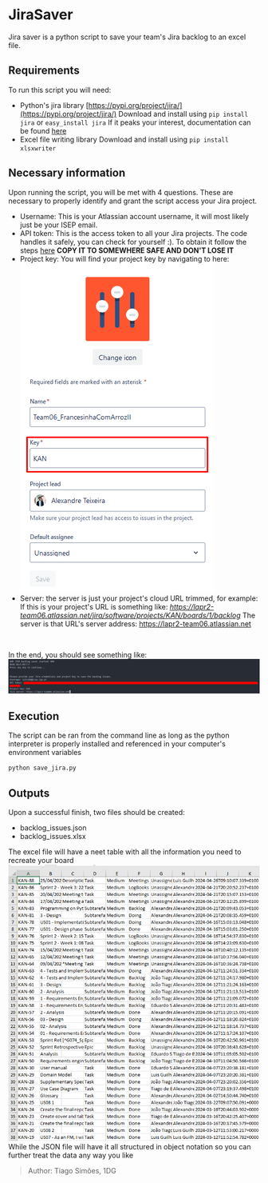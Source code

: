 # JiraSaver

Jira saver is a python script to save your team's Jira backlog to an excel file.

## Requirements
To run this script you will need:
- Python's jira library [https://pypi.org/project/jira/](https://pypi.org/project/jira/)
Download and install using `pip install jira` or `easy_install jira`
If it peaks your interest, documentation can be found [here](https://jira.readthedocs.io/)
- Excel file writing library
Download and install using `pip install xlsxwriter`

## Necessary information
Upon running the script, you will be met with 4 questions.
These are necessary to properly identify and grant the script access your Jira project.
- Username: This is your Atlassian account username, it will most likely just be your ISEP email.
- API token: This is the access token to all your Jira projects. The code handles it safely, you can check for yourself :).
To obtain it follow the steps [here](https://support.atlassian.com/atlassian-account/docs/manage-api-tokens-for-your-atlassian-account/)
**COPY IT TO SOMEWHERE SAFE AND DON'T LOSE IT**
- Project key: You will find your project key by navigating to here:
![text](res/image-1.png)
- Server: the server is just your project's cloud URL trimmed, for example:
If this is your project's URL is something like: *https://lapr2-team06.atlassian.net/jira/software/projects/KAN/boards/1/backlog*
The server is that URL's server address: https://lapr2-team06.atlassian.net
<br>

In the end, you should see something like:
![alt text](res/image-3.png)

## Execution
The script can be ran from the command line as long as the python interpreter is properly installed and referenced in your computer's environment variables
```bash
python save_jira.py
```

## Outputs
Upon a successful finish, two files should be created:
- backlog_issues.json
- backlog_issues.xlsx

The excel file will have a neet table with all the information you need to recreate your board
<br>
![alt text](res/image-2.png)
<br>
While the JSON file will have it all structured in object notation so you can further treat the data any way you like


> Author: Tiago Simões, 1DG
